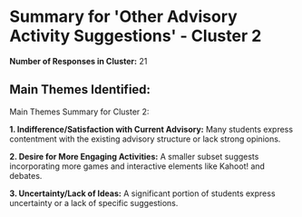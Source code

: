 # Summary for 'Other Advisory Activity Suggestions' - Cluster 2

**Number of Responses in Cluster:** 21

## Main Themes Identified:

Main Themes Summary for Cluster 2:

**1. Indifference/Satisfaction with Current Advisory:**  Many students express contentment with the existing advisory structure or lack strong opinions.

**2. Desire for More Engaging Activities:** A smaller subset suggests incorporating more games and interactive elements like Kahoot! and debates.

**3. Uncertainty/Lack of Ideas:** A significant portion of students express uncertainty or a lack of specific suggestions.